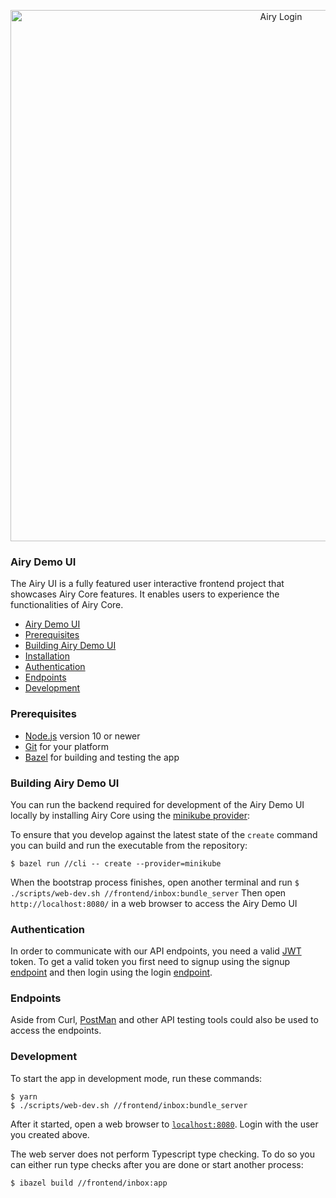 <p align="center">
    <img width="850" src="assets/airy_demo_login.png" alt="Airy Login" />
    </a>
</p>

### Airy Demo UI

The Airy UI is a fully featured user interactive frontend project that showcases Airy Core features. It enables users to experience the functionalities of Airy Core.

- [Airy Demo UI](#airy-demo-ui)
- [Prerequisites](#prerequisites)
- [Building Airy Demo UI](#building-airy-demo-ui)
- [Installation](#installation)
- [Authentication](#authentication)
- [Endpoints](#endpoints)
- [Development](#development)

### Prerequisites

- [Node.js](https://nodejs.org/) version 10 or newer
- [Git](https://www.atlassian.com/git/tutorials/install-git/) for your platform
- [Bazel](https://docs.bazel.build/versions/3.7.0/install.html) for building and testing the app

### Building Airy Demo UI

You can run the backend required for development of the Airy Demo UI locally by installing Airy Core using the
[minikube provider](/docs/docs/getting-started/installation/minikube.md):

To ensure that you develop against the latest state of the `create` command you can build and run the executable
from the repository:

```
$ bazel run //cli -- create --provider=minikube
```

When the bootstrap process finishes, open another terminal and run `$ ./scripts/web-dev.sh //frontend/inbox:bundle_server`
Then open `http://localhost:8080/` in a web browser to access the Airy Demo UI

### Authentication

In order to communicate with our API endpoints, you need a valid [JWT](https://jwt.io/) token. To get a valid token you first need to signup using the signup [endpoint](#endpoints) and then login using the login [endpoint](#endpoints).

### Endpoints

Aside from Curl, [PostMan](https://www.postman.com/downloads/) and other API testing tools could also be used to access the endpoints.

### Development

To start the app in development mode, run these commands:

```
$ yarn
$ ./scripts/web-dev.sh //frontend/inbox:bundle_server
```

After it started, open a web browser to [`localhost:8080`](http://localhost:8080). Login with the user you created above.

The web server does not perform Typescript type checking. To do so you can either run type checks after you are done
or start another process:

```
$ ibazel build //frontend/inbox:app
```
